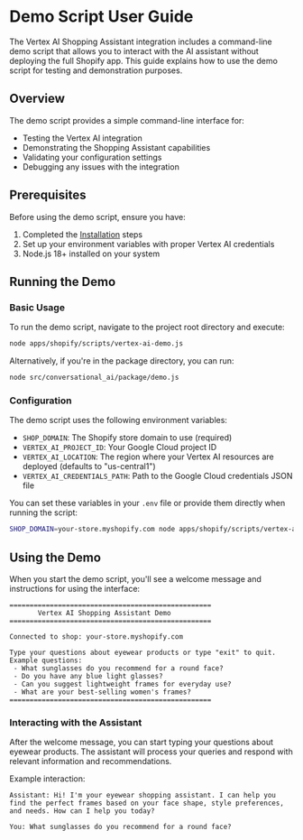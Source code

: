 # Demo Script User Guide

The Vertex AI Shopping Assistant integration includes a command-line demo script that allows you to interact with the AI assistant without deploying the full Shopify app. This guide explains how to use the demo script for testing and demonstration purposes.

## Overview

The demo script provides a simple command-line interface for:

- Testing the Vertex AI integration
- Demonstrating the Shopping Assistant capabilities
- Validating your configuration settings
- Debugging any issues with the integration

## Prerequisites

Before using the demo script, ensure you have:

1. Completed the [Installation](../setup/installation.md) steps
2. Set up your environment variables with proper Vertex AI credentials
3. Node.js 18+ installed on your system

## Running the Demo

### Basic Usage

To run the demo script, navigate to the project root directory and execute:

```bash
node apps/shopify/scripts/vertex-ai-demo.js
```

Alternatively, if you're in the package directory, you can run:

```bash
node src/conversational_ai/package/demo.js
```

### Configuration

The demo script uses the following environment variables:

- `SHOP_DOMAIN`: The Shopify store domain to use (required)
- `VERTEX_AI_PROJECT_ID`: Your Google Cloud project ID
- `VERTEX_AI_LOCATION`: The region where your Vertex AI resources are deployed (defaults to "us-central1")
- `VERTEX_AI_CREDENTIALS_PATH`: Path to the Google Cloud credentials JSON file

You can set these variables in your `.env` file or provide them directly when running the script:

```bash
SHOP_DOMAIN=your-store.myshopify.com node apps/shopify/scripts/vertex-ai-demo.js
```

## Using the Demo

When you start the demo script, you'll see a welcome message and instructions for using the interface:

```
==================================================
       Vertex AI Shopping Assistant Demo
==================================================

Connected to shop: your-store.myshopify.com

Type your questions about eyewear products or type "exit" to quit.
Example questions:
 - What sunglasses do you recommend for a round face?
 - Do you have any blue light glasses?
 - Can you suggest lightweight frames for everyday use?
 - What are your best-selling women's frames?
==================================================
```

### Interacting with the Assistant

After the welcome message, you can start typing your questions about eyewear products. The assistant will process your queries and respond with relevant information and recommendations.

Example interaction:

```
Assistant: Hi! I'm your eyewear shopping assistant. I can help you find the perfect frames based on your face shape, style preferences, and needs. How can I help you today?

You: What sunglasses do you recommend for a round face?
